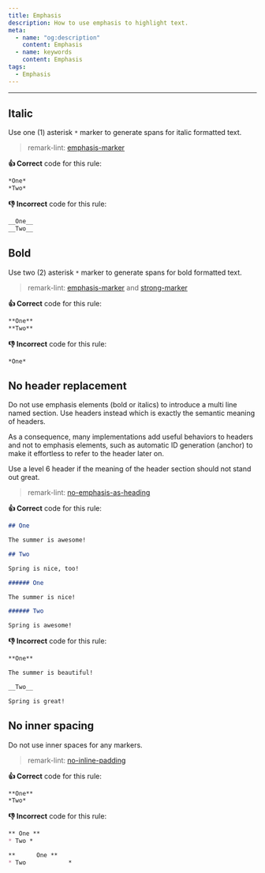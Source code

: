 ```yaml
---
title: Emphasis
description: How to use emphasis to highlight text.
meta:
  - name: "og:description"
    content: Emphasis
  - name: keywords
    content: Emphasis
tags:
  - Emphasis
---
```




---

## Italic

Use one (1) asterisk `*` marker to generate spans for italic formatted text.

> remark-lint: [emphasis-marker](https://github.com/remarkjs/remark-lint/tree/master/packages/remark-lint-emphasis-marker "Lint to remarkjs docs")

**:thumbsup: Correct** code for this rule:

```markdown
*One*
*Two*
```

**:thumbsdown: Incorrect** code for this rule:

```markdown
__One__
__Two__
```

## Bold

Use two (2) asterisk `*` marker to generate spans for bold formatted text.

<!--lint disable-->

> remark-lint: [emphasis-marker](https://github.com/remarkjs/remark-lint/tree/master/packages/remark-lint-emphasis-marker "Link to remarkjs docs") and [strong-marker](https://github.com/remarkjs/remark-lint/tree/master/packages/remark-lint-strong-marker "Lint to remarkjs docs")

<!--lint enable-->

**:thumbsup: Correct** code for this rule:

```markdown
**One**
**Two**
```

**:thumbsdown: Incorrect** code for this rule:

```markdown
*One*
```

## No header replacement

Do not use emphasis elements (bold or italics) to introduce a multi line named section.
Use headers instead which is exactly the semantic meaning of headers.

As a consequence, many implementations add useful behaviors to headers and not to emphasis elements, such as automatic ID generation (anchor)
to make it effortless to refer to the header later on.

Use a level 6 header if the meaning of the header section should not stand out great.

> remark-lint: [no-emphasis-as-heading](https://github.com/remarkjs/remark-lint/tree/master/packages/remark-lint-no-emphasis-as-heading "Lint to remarkjs docs")

**:thumbsup: Correct** code for this rule:

```markdown
## One

The summer is awesome!

## Two

Spring is nice, too!
````

```markdown
###### One

The summer is nice!

###### Two

Spring is awesome!
```

**:thumbsdown: Incorrect** code for this rule:

```markdown
**One**

The summer is beautiful!

__Two__

Spring is great!
```

## No inner spacing

Do not use inner spaces for any markers.

> remark-lint: [no-inline-padding](https://github.com/remarkjs/remark-lint/tree/master/packages/remark-lint-no-inline-padding "Link to remarkjs docs")

**:thumbsup: Correct** code for this rule:

```markdown
**One**
*Two*
```

**:thumbsdown: Incorrect** code for this rule:

```markdown
** One **
* Two *
```

```markdown
**      One **
* Two            *
```

